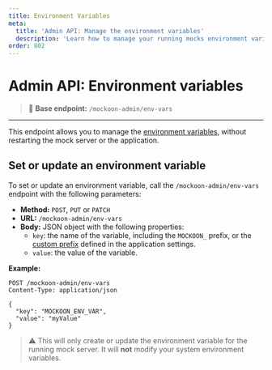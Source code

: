 ```yaml
---
title: Environment Variables
meta:
  title: 'Admin API: Manage the environment variables'
  description: 'Learn how to manage your running mocks environment variables using the admin API: add, update and delete environment variables'
order: 802
---
```


# Admin API: Environment variables

> 🔌 **Base endpoint:** `/mockoon-admin/env-vars`

---

This endpoint allows you to manage the [environment variables](docs:variables/environment-variables), without restarting the mock server or the application.

## Set or update an environment variable

To set or update an environment variable, call the `/mockoon-admin/env-vars` endpoint with the following parameters:

- **Method:** `POST`, `PUT` or `PATCH`
- **URL:** `/mockoon-admin/env-vars`
- **Body:** JSON object with the following properties:
  - `key`: the name of the variable, including the `MOCKOON_` prefix, or the [custom prefix](docs:variables/environment-variables#changing-or-removing-the-prefix) defined in the application settings.
  - `value`: the value of the variable.

**Example:**

```http
POST /mockoon-admin/env-vars
Content-Type: application/json

{
  "key": "MOCKOON_ENV_VAR",
  "value": "myValue"
}
```

> ⚠️ This will only create or update the environment variable for the running mock server. It will **not** modify your system environment variables.
